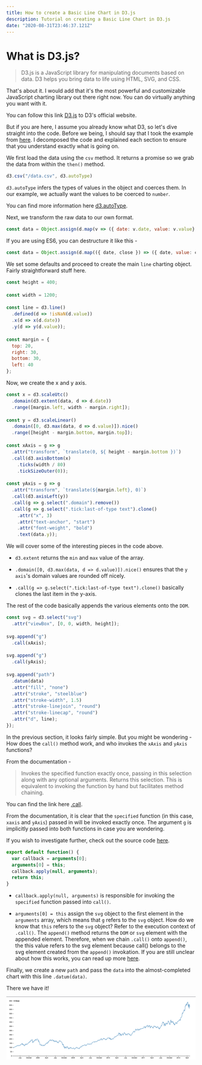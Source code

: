 ```yaml
---
title: How to create a Basic Line Chart in D3.js
description: Tutorial on creating a Basic Line Chart in D3.js
date: "2020-08-31T23:46:37.121Z"
---
```


# What is D3.js?
> D3.js is a JavaScript library for manipulating documents based on data. D3 helps you bring data to life using HTML, SVG, and CSS.

That's about it. I would add that it's the most powerful and customizable JavaScript charting library out there right now. You can do virtually anything you want with it.

You can follow this link [D3.js](https://https://d3js.org/) to D3's official website.

But if you are here, I assume you already know what D3, so let's dive straight into the code. Before we being, I should say that I took the example from [here](https://observablehq.com/@d3/line-chart). I decomposed the code and explained each section to ensure that you understand exactly what is going on.

We first load the data using the `csv` method. It returns a promise so we grab the data from within the `then()` method.

```javascript
d3.csv("/data.csv", d3.autoType)
```
`d3.autoType` infers the types of values in the object and coerces them. In our example, we actually want the values to be coerced to `number`.

You can find more information here [d3.autoType](https://github.com/d3/d3-dsv#autoType).

Next, we transform the raw data to our own format.

```javascript
const data = Object.assign(d.map(v => ({ date: v.date, value: v.value} )), { y: "$ Close" });
```

If you are using ES6, you can destructure it like this -

```javascript
const data = Object.assign(d.map(({ date, close }) => ({ date, value: close } )), { y: "$ Close" });
```

We set some defaults and proceed to create the main `line` charting object. Fairly straightforward stuff here.

```javascript
const height = 400;

const width = 1200;

const line = d3.line()
  .defined(d => !isNaN(d.value))
  .x(d => x(d.date))
  .y(d => y(d.value));

const margin = {
  top: 20,
  right: 30,
  bottom: 30,
  left: 40
};
```
Now, we create the x and y axis.

```javascript
const x = d3.scaleUtc()
  .domain(d3.extent(data, d => d.date))
  .range([margin.left, width - margin.right]);

const y = d3.scaleLinear()
  .domain([0, d3.max(data, d => d.value)]).nice()
  .range([height - margin.bottom, margin.top]);

const xAxis = g => g
  .attr("transform", `translate(0, ${ height - margin.bottom })`)
  .call(d3.axisBottom(x)
    .ticks(width / 80)
    .tickSizeOuter(0));

const yAxis = g => g
  .attr("transform", `translate(${margin.left}, 0)`)
  .call(d3.axisLeft(y))
  .call(g => g.select(".domain").remove())
  .call(g => g.select(".tick:last-of-type text").clone()
    .attr("x", 3)
    .attr("text-anchor", "start")
    .attr("font-weight", "bold")
    .text(data.y));
```

We will cover some of the interesting pieces in the code above.

* `d3.extent` returns the `min` and `max` value of the array.

* `.domain([0, d3.max(data, d => d.value)]).nice()` ensures that the `y axis`'s domain values are rounded off nicely.

* `.call(g => g.select(".tick:last-of-type text").clone()` basically clones the last item in the y-axis.

The rest of the code basically appends the various elements onto the `DOM`.

```javascript
const svg = d3.select("svg")
  .attr("viewBox", [0, 0, width, height]);

svg.append("g")
  .call(xAxis);

svg.append("g")
  .call(yAxis);

svg.append("path")
  .datum(data)
  .attr("fill", "none")
  .attr("stroke", "steelblue")
  .attr("stroke-width", 1.5)
  .attr("stroke-linejoin", "round")
  .attr("stroke-linecap", "round")
  .attr("d", line);
});
```
In the previous section, it looks fairly simple. But you might be wondering - How does the `call()` method work, and who invokes the `xAxis` and `yAxis` functions?

From the documentation -
> Invokes the specified function exactly once, passing in this selection along with any optional arguments. Returns this selection. This is equivalent to invoking the function by hand but facilitates method chaining.

You can find the link here [.call](https://github.com/d3/d3-selection#selection_call).

From the documentation, it is clear that the `specified` function (in this case, `xaxis` and `yAxis`) passed in will be invoked exactly once. The argument `g` is implicitly passed into both functions in case you are wondering.

If you wish to investigate further, check out the source code [here](https://github.com/d3/d3-selection/blob/master/src/selection/call.js).

```javascript
export default function() {
  var callback = arguments[0];
  arguments[0] = this;
  callback.apply(null, arguments);
  return this;
}
```

* `callback.apply(null, arguments)` is responsible for invoking the `specified` function passed into `call()`.

* `arguments[0] = this` assign the `svg` object to the first element in the `arguments` array, which means that `g` refers to the `svg` object. How do we know that `this` refers to the `svg` object? Refer to the execution context of `.call()`. The `append()` method returns the `DOM` or `svg` element with the appended element. Therefore, when we chain `.call()` onto `append()`, the this value refers to the svg element because call() belongs to the svg element created from the `append()` invokation. If you are still unclear about how this works, you can read up more [here](https://github.com/getify/You-Dont-Know-JS/blob/1st-ed/this%20%26%20object%20prototypes/ch1.md).

Finally, we create a new `path` and pass the `data` into the almost-completed chart with this line `.datum(data)`.

There we have it!

![Line Chart](../../assets/d3-line-chart.png)
